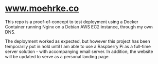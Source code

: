# www.moehrke.co

This repo is a proof-of-concept to test deployment using a Docker Container running Nginx on a Debian AWS EC2 instance, through my own DNS. 

The deployment worked as expected, but however this project has been temporarily put in hold until I am able to use a Raspberry Pi as a full-time server solution - with accompanying email server. In addition, the website will be updated to serve as a personal landing page.
